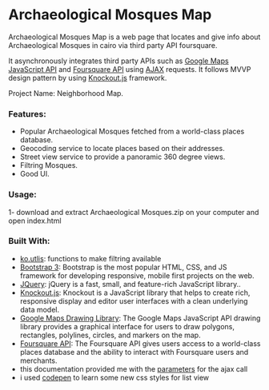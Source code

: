 # Archaeological Mosques Map
Archaeological Mosques Map is a web page that locates and give info
about Archaeological Mosques in cairo via third party API foursquare.

It asynchronously integrates third party APIs such as [Google Maps JavaScript API](https://developers.google.com/maps/documentation/javascript/) and [Foursquare API](https://developer.foursquare.com/) using [AJAX](https://developer.mozilla.org/en-US/docs/AJAX/Getting_Started) requests. It follows MVVP design pattern by using [Knockout.js](http://knockoutjs.com) framework.

Project Name: Neighborhood Map.

### Features:
- Popular Archaeological Mosques fetched from a world-class places database.
- Geocoding service to locate places based on their addresses.
- Street view service to provide a panoramic 360 degree views.
- Filtring Mosques.
- Good UI.

### Usage:
1- download and extract Archaeological Mosques.zip on your computer 
and open index.html

### Built With:
- [ko.utlis](http://www.knockmeout.net/2011/04/utility-functions-in-knockoutjs.html): functions to make filtring available
- [Bootstrap 3](http://getbootstrap.com/): Bootstrap is the most popular HTML, CSS, and JS framework for developing responsive, mobile first projects on the web.
- [JQuery](https://jquery.com/): jQuery is a fast, small, and feature-rich JavaScript library..
- [Knockout.js](http://knockoutjs.com): Knockout is a JavaScript library that helps to create rich, responsive display and editor user interfaces with a clean underlying data model.
- [Google Maps Drawing Library](https://developers.google.com/maps/documentation/javascript/drawinglayer): The Google Maps JavaScript API drawing library provides a graphical interface for users to draw polygons, rectangles, polylines, circles, and markers on the map.
- [Foursquare API](https://developer.foursquare.com/): The Foursquare API gives users access to a world-class places database and the ability to interact with Foursquare users and merchants.
- this documentation provided me with the [parameters](https://developer.foursquare.com/docs/venues/search) for the ajax call
- i used [codepen](https://codepen.io/tag/ul%20li/) to learn some new css styles for list view 

